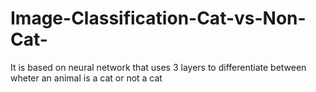 # Image-Classification-Cat-vs-Non-Cat-
It is based on neural network that uses 3 layers to differentiate between wheter an animal is a cat or not a cat
